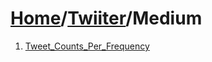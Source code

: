 # [Home](./../..)/[Twiiter](./..)/Medium
1. [Tweet_Counts_Per_Frequency](./Tweet_Counts_Per_Frequency.md)
